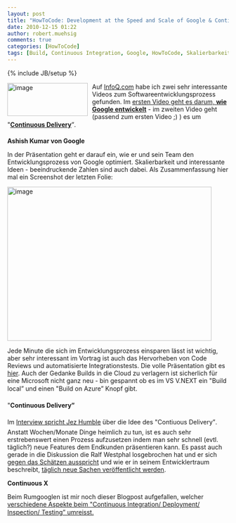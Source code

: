 ```yaml
---
layout: post
title: "HowToCode: Development at the Speed and Scale of Google & Continuous Delivery/X"
date: 2010-12-15 01:22
author: robert.muehsig
comments: true
categories: [HowToCode]
tags: [Build, Continuous Integration, Google, HowToCode, Skalierbarkeit]
---
```

{% include JB/setup %}
<p><a href="{{BASE_PATH}}/assets/wp-images/image1138.png"><img style="border-bottom: 0px; border-left: 0px; margin: 0px 10px 0px 0px; display: inline; border-top: 0px; border-right: 0px" title="image" border="0" alt="image" align="left" src="{{BASE_PATH}}/assets/wp-images/image_thumb320.png" width="183" height="75" /></a> </p>  <p>Auf <a href="http://www.infoq.com">InfoQ.com</a> habe ich zwei sehr interessante Videos zum Softwareentwicklungsprozess gefunden. Im <a href="http://www.infoq.com/presentations/Development-at-Google">ersten Video geht es darum, <strong>wie Google entwickelt</strong></a> - im zweiten Video geht (passend zum ersten Video ;) ) es um "<a href="http://www.infoq.com/interviews/jez-humble-continuous-del"><strong>Continuous Delivery</strong></a>”.</p> <!--more-->  <p><strong>Ashish Kumar von Google</strong></p>  <p>In der Präsentation geht er darauf ein, wie er und sein Team den Entwicklungsprozess von Google optimiert. Skalierbarkeit und interessante Ideen - beeindruckende Zahlen sind auch dabei. Als Zusammenfassung hier mal ein Screenshot der letzten Folie:</p>  <p><a href="{{BASE_PATH}}/assets/wp-images/image1139.png"><img style="border-bottom: 0px; border-left: 0px; display: inline; border-top: 0px; border-right: 0px" title="image" border="0" alt="image" src="{{BASE_PATH}}/assets/wp-images/image_thumb321.png" width="465" height="350" /></a> </p>  <p>Jede Minute die sich im Entwicklungsprozess einsparen lässt ist wichtig, aber sehr interessant im Vortrag ist auch das Hervorheben von Code Reviews und automatisierte Integrationstests. Die volle Präsentation gibt es <a href="http://www.infoq.com/presentations/Development-at-Google">hier</a>. Auch der Gedanke Builds in die Cloud zu verlagern ist sicherlich für eine Microsoft nicht ganz neu - bin gespannt ob es im VS V.NEXT ein "Build local” und einen "Build on Azure” Knopf gibt. </p>  <p>"<strong>Continuous Delivery”</strong></p>  <p>Im <a href="http://www.infoq.com/interviews/jez-humble-continuous-del">Interview spricht Jez Humble</a> über die Idee des "Contiuous Delivery”. Anstatt Wochen/Monate Dinge heimlich zu tun, ist es auch sehr erstrebenswert einen Prozess aufzusetzen indem man sehr schnell (evtl. täglich?) neue Features dem Endkunden präsentieren kann. Es passt auch gerade in die Diskussion die Ralf Westphal losgebrochen hat und er sich <a href="http://ralfw.blogspot.com/2010/12/maschinen-bauen-aber-software.html">gegen das Schätzen ausspricht</a> und wie er in seinem Entwicklertraum beschreibt, <a href="http://ralfw.blogspot.com/2010/12/ein-traum-von-softwareentwicklung.html">täglich neue Sachen veröffentlicht werden</a>.</p>  <p><strong>Continuous X</strong></p>  <p>Beim Rumgooglen ist mir noch dieser Blogpost aufgefallen, welcher <a href="http://blog.agafonov.net.ua/post/2010/12/02/Continuous-Integration-and-build-engineering-in-Microsoft-NET.aspx">verschiedene Aspekte beim "Continuous Integration/ Deployment/ Inspection/ Testing” umreisst.</a></p>
